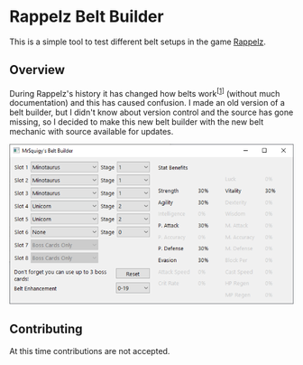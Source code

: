 # Rappelz Belt Builder

This is a simple tool to test different belt setups in the game [Rappelz](http://en.rappelz.webzen.com).

## Overview

During Rappelz's history it has changed how belts work<sup>[[1](http://forum.webzen.com/forum/en/rappelz-english/rappelz-bug-hunting/2379523-wrong-belt-pet-bonus-on-yushiva-belts)]</sup> (without much documentation) and this has caused confusion. I made an old version of a belt builder, but I didn't know about version control and the source has gone missing, so I decided to make this new belt builder with the new belt mechanic with source available for updates.

![screenshot](screenshot.png)

## Contributing
At this time contributions are not accepted.